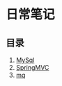 # 日常笔记
## 目录
1. [MySql](https://github.com/gaoyuanyuan2/notes/blob/master/MySql.md) 
2. [SpringMVC](https://github.com/gaoyuanyuan2/notes/blob/master/SpringMVC.md) 
2. [mq](https://github.com/gaoyuanyuan2/notes/blob/master/mq.md) 
